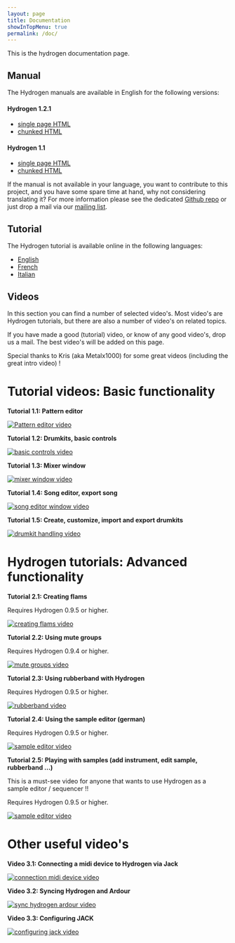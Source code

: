 ```yaml
---
layout: page
title: Documentation
showInTopMenu: true
permalink: /doc/
---
```


This is the hydrogen documentation page.

## Manual

The Hydrogen manuals are available in English for the following versions:

#### Hydrogen 1.2.1
+  [single page HTML](../documentation/manual/manual_en.html)
+  [chunked HTML](../documentation/manual/manual_en_chunked/index.html)

#### Hydrogen 1.1
+  [single page HTML](../documentation/manual_1.1/manual_en.html)
+  [chunked HTML](../documentation/manual_1.1/manual_en_chunked/index.html)

If the manual is not available in your language, you want to
contribute to this project, and you have some spare time at hand, why
not considering translating it? For more information please see the
dedicated [Github
repo](https://github.com/hydrogen-music/documentation) or just drop a
mail via our [mailing list](http://lists.sourceforge.net/mailman/listinfo/hydrogen-devel).

## Tutorial

The Hydrogen tutorial is available online in the following languages:
+  [English](../documentation/tutorial/tutorial_en.html)
+  [French](../documentation/tutorial/tutorial_fr.html)
+  [Italian](../documentation/tutorial/tutorial_it.html)

## Videos

In this section you can find a number of selected video's.  Most video's are Hydrogen tutorials, but there are also a number of video's on related topics.

If you have made a good (tutorial) video, or know of any good video's, drop us a mail.  The best video's will be added on this page.

Special thanks to Kris (aka Metalx1000) for some great videos (including the great intro video) !


# Tutorial videos: Basic functionality 

**Tutorial 1.1: Pattern editor**

[![Pattern editor video](http://img.youtube.com/vi/icCNosEm-dQ/0.jpg)](http://www.youtube.com/watch?v=icCNosEm-dQ "Pattern editor tutorial")

**Tutorial 1.2: Drumkits, basic controls**

[![basic controls video](http://img.youtube.com/vi/eiewQbtEvWM/0.jpg)](http://www.youtube.com/watch?v=eiewQbtEvWM "basic control tutorial")

**Tutorial 1.3: Mixer window**

[![mixer window video](http://img.youtube.com/vi/Vz66wT8ouXQ/0.jpg)](http://www.youtube.com/watch?v=Vz66wT8ouXQ "mixer window tutorial")

**Tutorial 1.4: Song editor, export song**

[![song editor window video](http://img.youtube.com/vi/rreB7_5ryUE/0.jpg)](http://www.youtube.com/watch?v=rreB7_5ryUE "song editor window tutorial")

**Tutorial 1.5: Create, customize, import and export drumkits**

[![drumkit handling video](http://img.youtube.com/vi/fMAaLiPgKis/0.jpg)](http://www.youtube.com/watch?v=fMAaLiPgKis "drumkit handling tutorial")

# Hydrogen tutorials: Advanced functionality

**Tutorial 2.1: Creating flams**

Requires Hydrogen 0.9.5 or higher.

[![creating flams video](http://img.youtube.com/vi/QbAJMK3ZX-0/0.jpg)](http://www.youtube.com/watch?v=QbAJMK3ZX-0 "creating flams")

**Tutorial 2.2: Using mute groups**

Requires Hydrogen 0.9.4 or higher.

[![mute groups video](http://img.youtube.com/vi/D5Mrh9x_mGY/0.jpg)](http://www.youtube.com/watch?v=D5Mrh9x_mGY "mute groups")

**Tutorial 2.3: Using rubberband with Hydrogen**

Requires Hydrogen 0.9.5 or higher.

[![rubberband video](http://img.youtube.com/vi/8h0ecGRHHSo/0.jpg)](http://www.youtube.com/watch?v=8h0ecGRHHSo "rubberband")

**Tutorial 2.4: Using the sample editor (german)**

Requires Hydrogen 0.9.5 or higher.

[![sample editor video](http://img.youtube.com/vi/Tq7QUHo-hVE/0.jpg)](http://www.youtube.com/watch?v=Tq7QUHo-hVE "sample editor")

**Tutorial 2.5: Playing with samples (add instrument, edit sample, rubberband ...)**

This is a must-see video for anyone that wants to use Hydrogen as a sample editor / sequencer !!

Requires Hydrogen 0.9.5 or higher.

[![sample editor video](../images/screenshots/sample_editor_video.png)](http://popez.org/~wolke/hydrogen/video/h2-video.ogv "sample editor")

# Other useful video's

**Video 3.1: Connecting a midi device to Hydrogen via Jack**

[![connection midi device video](http://img.youtube.com/vi/gm8rm2oIGAQ/0.jpg)](https://www.youtube.com/watch?v=gm8rm2oIGAQ "connecting midi device")

**Video 3.2: Syncing Hydrogen and Ardour**

[![sync hydrogen ardour video](http://img.youtube.com/vi/hLecnV0HGNU/0.jpg)](https://www.youtube.com/watch?v=hLecnV0HGNU "sync hydrogen ardour")

**Video 3.3: Configuring JACK**

[![configuring jack video](http://img.youtube.com/vi/fMz6fDGBnA4/0.jpg)](https://www.youtube.com/watch?v=fMz6fDGBnA4 "configuring jack")


